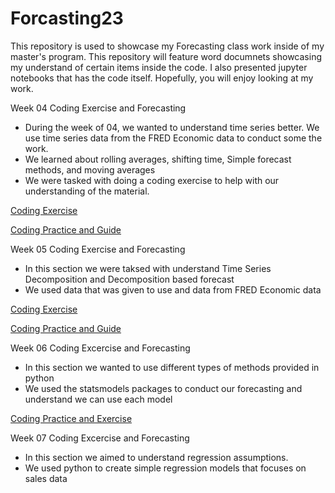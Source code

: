 # Forcasting23
This repository is used to showcase my Forecasting class work inside of my master's program. This repository will feature word documnets showcasing my understand of certain items inside the code. I also presented jupyter notebooks that has the code itself. Hopefully, you will enjoy looking at my work. 

Week 04 Coding Exercise and Forecasting 
- During the week of 04, we wanted to understand time series better. We use time series data from the FRED Economic data to conduct some the work.
- We learned about rolling averages, shifting time, Simple forecast methods, and moving averages
- We were tasked with doing a coding exercise to help with our understanding of the material.

[Coding Exercise](https://github.com/ReeceAlbert/Forcasting23/blob/main/Week%204%20Coding%20Exercise%20.ipynb)

[Coding Practice and Guide](https://github.com/ReeceAlbert/Forcasting23/blob/main/Week%204.ipynb)

Week 05 Coding Exercise and Forecasting 
- In this section we were taksed with understand Time Series Decomposition and Decomposition based forecast
- We used data that was given to use and data from FRED Economic data

[Coding Exercise](https://github.com/ReeceAlbert/Forcasting23/blob/main/Week%2005%20Coding%20Exercise%20(1).ipynb)

[Coding Practice and Guide](https://github.com/ReeceAlbert/Forcasting23/blob/main/week%2005.ipynb)

Week 06 Coding Excercise and Forecasting 
- In this section we wanted to use different types of methods provided in python
- We used the statsmodels packages to conduct our forecasting and understand we can use each model

[Coding Practice and Exercise](https://github.com/ReeceAlbert/Forcasting23/blob/main/Week%2006%20Coding%20Exercise.ipynb)

Week 07 Coding Excercise and Forecasting 
- In this section we aimed to understand regression assumptions.
- We used python to create simple regression models that focuses on sales data
